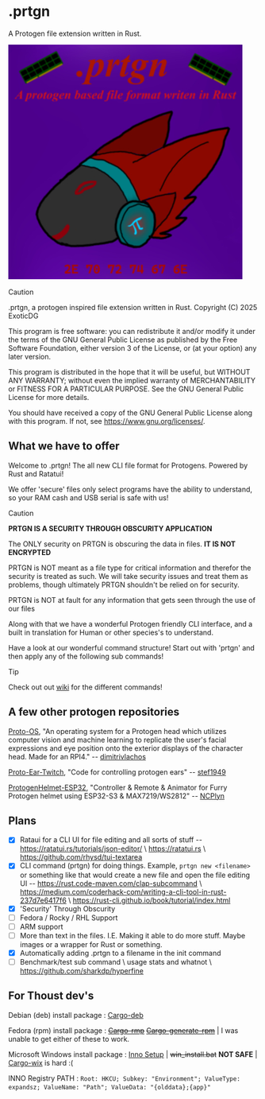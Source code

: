 # .prtgn

A Protogen file extension written in Rust. 

![.prtgn logo](https://github.com/ExoticDG/.prtgn/blob/71e6699c3ce09ec64a5feb2ce82113c5c2a69477/prtgn_logo.jpeg)

> [!CAUTION]
> 
>.prtgn, a protogen inspired file extension written in Rust.
>Copyright (C) 2025  ExoticDG
>
>This program is free software: you can redistribute it and/or modify
>it under the terms of the GNU General Public License as published by
>the Free Software Foundation, either version 3 of the License, or
>(at your option) any later version.
>
>This program is distributed in the hope that it will be useful,
>but WITHOUT ANY WARRANTY; without even the implied warranty of
>MERCHANTABILITY or FITNESS FOR A PARTICULAR PURPOSE.  See the
>GNU General Public License for more details.
>
>You should have received a copy of the GNU General Public License
>along with this program.  If not, see <https://www.gnu.org/licenses/>.

## What we have to offer

Welcome to .prtgn! The all new CLI file format for Protogens. Powered by Rust and Ratatui!

We offer 'secure' files only select programs have the ability to understand, so your RAM cash and USB serial is safe with us!

> [!CAUTION]
> **PRTGN IS A SECURITY THROUGH OBSCURITY APPLICATION**
>
> The ONLY security on PRTGN is obscuring the data in files. **IT IS NOT ENCRYPTED**
>
> PRTGN is NOT meant as a file type for critical information and therefor the security is treated as such.
> We will take security issues and treat them as problems, though ultimately PRTGN shouldn't be relied on for security. 
>
> PRTGN is NOT at fault for any information that gets seen through the use of our files

Along with that we have a wonderful Protogen friendly CLI interface, and a built in translation for Human or other species's to understand.  

Have a look at our wonderful command structure! Start out with 'prtgn' and then apply any of the following sub commands!

>[!TIP]
>Check out out [wiki](https://github.com/ExoticDG/.prtgn/wiki) for the different commands!

## A few other protogen repositories 

[Proto-OS](https://github.com/dimitrivlachos/Proto-OS), "An operating system for a Protogen head which utilizes computer vision and machine learning to replicate the user's facial expressions and eye position onto the exterior displays of the character head. Made for an RPI4." -- [dimitrivlachos](https://github.com/dimitrivlachos)

[Proto-Ear-Twitch](https://github.com/stef1949/Proto-Ear-Twitch), "Code for controlling protogen ears" -- [stef1949](https://github.com/stef1949)

[ProtogenHelmet-ESP32](https://github.com/NCPlyn/ProtogenHelmet-ESP32), "Controller & Remote & Animator for Furry Protogen helmet using ESP32-S3 & MAX7219/WS2812" -- [NCPlyn](https://github.com/NCPlyn)

## Plans

- [x] Rataui for a CLI UI for file editing and all sorts of stuff -- https://ratatui.rs/tutorials/json-editor/ \\ https://ratatui.rs \\ https://github.com/rhysd/tui-textarea
- [x] CLI command (prtgn) for doing things. Example, `prtgn new <filename>` or something like that would create a new file and open the file editing UI -- https://rust.code-maven.com/clap-subcommand \\ https://medium.com/coderhack-com/writing-a-cli-tool-in-rust-237d7e6417f6 \\ https://rust-cli.github.io/book/tutorial/index.html
- [x] 'Security' Through Obscurity
- [ ] Fedora / Rocky / RHL Support
- [ ] ARM support
- [ ] More than text in the files. I.E. Making it able to do more stuff. Maybe images or a wrapper for Rust or something.
- [x] Automatically adding .prtgn to a filename in the init command
- [ ] Benchmark/test sub command \\ usage stats and whatnot \\ https://github.com/sharkdp/hyperfine

## For Thoust dev's

Debian (deb) install package : [Cargo-deb](https://crates.io/crates/cargo-deb)

Fedora (rpm) install package : ~~[Cargo-rmp](https://crates.io/crates/cargo-rpm)~~ ~~[Cargo-generate-rpm](https://crates.io/crates/cargo-generate-rpm)~~ | I was unable to get either of these to work.

Microsoft Windows install package : [Inno Setup](https://jrsoftware.org/isinfo.php) | ~~win_install.bat~~ **NOT SAFE** | [Cargo-wix](https://crates.io/crates/cargo-wix) is hard :(

INNO Registry PATH : `Root: HKCU; Subkey: "Environment"; ValueType: expandsz; ValueName: "Path"; ValueData: "{olddata};{app}"`
